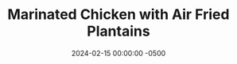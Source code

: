---
layout: post
title:  "Marinated Chicken with Air Fried Plantains"
date:   2024-02-15 00:00:00 -0500
categories:
- Recipes
- Chicken
permalink: /recipes/marinated-chicken
image: /assets/Food/Chicken/Marinated/marinated-cover.jpg
ing: marinated-ing
facts: marinated-facts
Prep: 15
Rest: 
Cook: 15
Source1: 
Source2: 
Description: Grilled chicken was something that my parents always had prepared in the freezer. They'd simply marinate a package of chicken in a Ziploc bag, and freeze it for a busy night. I've taken inspiration from that recipe, but I bake them since I live in an apartment, but grilling would be ideal. These chickens go great with virtually any side, but especially anything grilled as well, like some grilled or roasted zucchini, or here I air fryed a plantian.
Instructions:
- Slice each chicken breast into 2-3 cutlets. Evenly thin out the chicken, and pound it down if needed<br><br>

- Add spices (Italian seasoning, paprika, cumin, chili and onion powder, black pepper, soy sauce, lemon juice, and olive oil) and chicken to a Ziploc bag, shake until chicken is well coated. Can marinate in the fridge for a few hours or up to a day in you want<br><br>

- Grill on a grill pan or bake in the oven (400F, 12-14 minutes)<br><br>

- For your plantains, preheat your air fryer to 370F. Use a knife to peel the plantain keeping it in one piece. Air fry for 16 minutes, filling halfway<br><br>

- Remove to a cutting board and slice. Lightly sprinkle with salt, and serve<br><br>
- <center><img src="/assets/Food/Chicken/Marinated/marinated-5.jpg" alt="" class="instruction-image"></center>
---